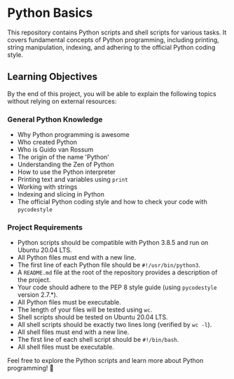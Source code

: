 # Python Basics

This repository contains Python scripts and shell scripts for various tasks. It covers fundamental concepts of Python programming, including printing, string manipulation, indexing, and adhering to the official Python coding style.

## Learning Objectives

By the end of this project, you will be able to explain the following topics without relying on external resources:

### General Python Knowledge
- Why Python programming is awesome
- Who created Python
- Who is Guido van Rossum
- The origin of the name 'Python'
- Understanding the Zen of Python
- How to use the Python interpreter
- Printing text and variables using `print`
- Working with strings
- Indexing and slicing in Python
- The official Python coding style and how to check your code with `pycodestyle`

### Project Requirements
- Python scripts should be compatible with Python 3.8.5 and run on Ubuntu 20.04 LTS.
- All Python files must end with a new line.
- The first line of each Python file should be `#!/usr/bin/python3`.
- A `README.md` file at the root of the repository provides a description of the project.
- Your code should adhere to the PEP 8 style guide (using `pycodestyle` version 2.7.*).
- All Python files must be executable.
- The length of your files will be tested using `wc`.
- Shell scripts should be tested on Ubuntu 20.04 LTS.
- All shell scripts should be exactly two lines long (verified by `wc -l`).
- All shell files must end with a new line.
- The first line of each shell script should be `#!/bin/bash`.
- All shell files must be executable.

Feel free to explore the Python scripts and learn more about Python programming! 🐍
